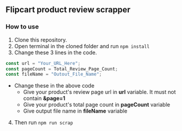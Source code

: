 ## Flipcart product review scrapper

### How to use

1. Clone this repository.
2. Open terminal in the cloned folder and run `npm install`
3. Change these 3 lines in the code.

```js
const url = "Your_URL_Here";
const pageCount = Total_Review_Page_Count;
const fileName = "Outout_File_Name";
```

- Change these in the above code
  - Give your product's review page url in **url** variable. It must not contain **&page=1**
  - Give your product's total page count in **pageCount** variable
  - Give output file name in **fileName** variable

4. Then run `npm run scrap`
